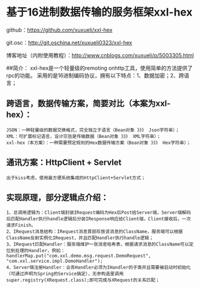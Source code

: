 # 基于16进制数据传输的服务框架xxl-hex
github：https://github.com/xuxueli/xxl-hex

git.osc：http://git.oschina.net/xuxueli0323/xxl-hex

博客地址（内附使用教程）：http://www.cnblogs.com/xuxueli/p/5003305.html

##简介：
	xxl-hex是一个轻量级的remoting onhttp工具，使用简单的方法提供了rpc的功能。 采用的是16进制编码协议，拥有以下特点：1、数据加密；2、跨语言；
	
## 跨语言，数据传输方案，简要对比（本案为xxl-hex）：
	JSON：一种轻量级的数据交换格式，完全独立于语言（Bean对象 》》》 Json字符串）；
	XML：可扩展标记语言，设计宗旨是传输数据（Bean对象 》》》 XML字符串）；
	xxl-hex（本方案）：一种需要预定规则的Hex数据传输方案（Bean对象 》》》 Hex字符串）；

## 通讯方案：HttpClient + Servlet
	出于kiss考虑，使用最方便系统集成的HttpClient+Servlet方式；

## 实现原理，部分逻辑点介绍：
	1、总调用逻辑为：Client端封装IRequest编码为Hex后Post给Server端，Server端解码后匹配Handler执行handle逻辑后分装IResponse响应给Client端，Client接收后，一次请求Finish。
	2、IRequest消息结构：IRequest消息首部存放该消息的ClassName，服务端可以根据ClassName反射实例化IRequest，并且匹配Handler执行handle逻辑；
	3、IRequest匹配Handler：服务端维护一张消息哈希表，根据请求消息的ClassName可以定位到处理的Handler，例如：handlerMap.put("com.xxl.demo.msg.request.DemoRequest", "com.xxl.service.impl.DemoHandler");
	4、Server端注册Handler：业务Handler必须为IHandler的子类并且需要被启动时初始化（可通过声明为Spring的Service搞定），无参构造里调用super.registry(XRequest.class);即可完成与XRequest的关系匹配；
	
